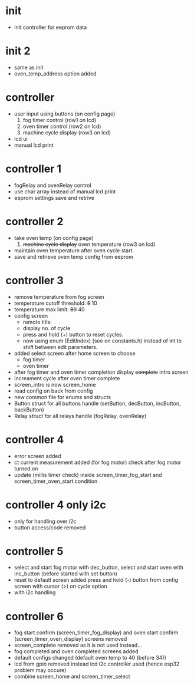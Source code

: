 # init
- init controller for eeprom data
# init 2
- same as init 
- oven_temp_address option added

# controller
- user input using buttons (on config page)
    1. fog timer control (row1 on lcd)
    2. oven timer control (row2 on lcd)
    3. machine cycle display (row3 on lcd)
- lcd ui
- manual lcd print

# controller 1
- fogRelay and ovenRelay control
- use char array instead of manual lcd print
- eeprom settings save and retrive

# controller 2
- take oven temp (on config page) 
    1. ~~machine cycle display~~ oven temperature (row3 on lcd) 
- maintain oven temperature after oven cycle start
- save and retrieve oven temp config from eeprom

# controller 3
- remove temperature from fog screen
- temperature cutoff threshold: ~~5~~ 10
- temperature max limit: ~~80~~ 40
- config screen
    - remote title
    - display no. of cycle
    - press and hold (+) button to reset cycles.
    - now using enum (EditIndex) (see on constants.h) instead of int to shift between edit parameters.
- added select screen after home screen to choose
    - fog timer
    - oven timer
- after fog timer and oven timer completion display ~~complete~~ intro screen
- increament cycle after oven timer complete
- screen_intro is now screen_home
- read config on back from config
- new common file for enums and structs
- Button struct for all buttons handle (setButton, decButton, incButton, backButton)
- Relay struct for all relays handle (fogRelay, ovenRelay)

# controller 4
- error screen added
- ct current measurement added (for fog motor) check after fog motor turned on
- update (millis timer check) inside screen_timer_fog_start and screen_timer_oven_start condition

# controller 4 only i2c
- only for handling over i2c
- button access/code removed

# controller 5
- select and start fog motor with dec_button, select and start oven with inc_button (before started with set button)
- reset to default screen added press and hold (-) button from config screen with cursor (>) on cycle option 
- with i2c handling

# controller 6
- fog start confirm (screen_timer_fog_display) and oven start confirm (screen_timer_oven_display) screens removed
- screen_complete removed as it is not used instead...
- fog completed and oven completed screens added
- default configs changed (default oven temp to 40 (before 34))
- lcd from gpio removed instead lcd i2c controller used (hence esp32 problem may occure)
- combine screen_home and screen_timer_select